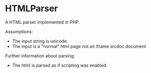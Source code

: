 # HTMLParser
A HTML parser implemented in PHP.

Assumptions:
- The input string is unicode.
- The input is a "normal" html page not an iframe srcdoc document

Further information about parsing:
- The html is parsed as if scripting was enabled.
